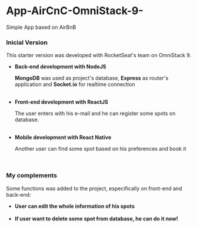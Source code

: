 # App-AirCnC-OmniStack-9-
Simple App based on AirBnB

### Inicial Version
  This starter version was developed with RocketSeat's team on OmniStack 9.
    <ul>
      <li> **Back-end development with NodeJS** </li>
      <p> **MongoDB** was used as project's database, **Express** as router's application and **Socket.io** for realtime connection</p>
      <br>
      <li> **Front-end development with ReactJS** </li>
      <p> The user enters with his e-mail and he can register some spots on database.</p>
      <br>
      <li> **Mobile development with React Native** </li>
      <p> Another user can find some spot based on his preferences and book it</p>
      <br>
    </ul>
    
### My complements
  Some functions was added to the project, especifically on front-end and back-end:
    <ul>
      <li> **User can edit the whole information of his spots** </li>
      <br>
      <li> **If user want to delete some spot from database, he can do it now!** </li>
    </ul>
